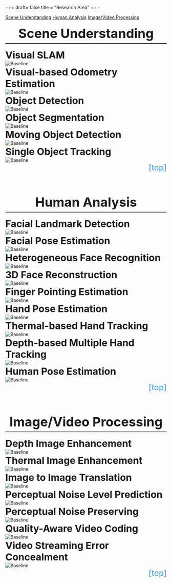 +++
draft= false
title = "Research Area"
+++

<style>
    .big-title{
        border-bottom: 2px solid;
        font-size: 40px;
        padding-bottom: 6px;
        font-weight: bold;
        text-align: center;
        }
    .small-title{
        font-size: 30px;
        font-weight: bold;
        }
    #teleport{
        text-decoration: none;
        color: #3794de;
        display: block;
        text-align: right;
        font-size: 25px;
        }
    #teleport:hover{
        text-decoration: none;
        font-weight: bold;
        color: #3794de;
        display: block;
        text-align: right;
        font-size: 25px;
        }
    .button{
        width: 250px;
        }
</style>

<div id="action-buttons">
<a class="button outline big" href="#scene-understanding">Scene Understanding</a>
<a class="button outline big" href="#human-analysis">Human Analysis</a>
<a class="button outline big" href="#image-video-processing">Image/Video Processing</a>
</div>

</br>
<div class="big-title" id="scene-understanding">Scene Understanding</div>

</br>
<div class="small-title">Visual SLAM</div>
<img alt="Baseline" width="" height="" src="/img_research/Visual SLAM.jpg">

</br>
<div class="small-title">Visual-based Odometry Estimation</div>
<img alt="Baseline" width="" height="" src="/img_research/Visual-based Odometry Estimation.jpg">

</br>
<div class="small-title">Object Detection</div>
<img alt="Baseline" width="" height="" src="/img_research/Object Detection.jpg">

</br>
<div class="small-title">Object Segmentation</div>
<img alt="Baseline" width="" height="" src="/img_research/Object Segmentation.jpg">

</br>
<div class="small-title">Moving Object Detection</div>
<img alt="Baseline" width="" height="" src="/img_research/Moving Object Detection.jpg">

</br>
<div class="small-title">Single Object Tracking</div>
<img alt="Baseline" width="" height="" src="/img_research/Single Object Tracking.jpg">
<a href="#top-of-page" id="teleport">[top]</a>

</br>
</br>
</br>
</br>
<div class="big-title" id="human-analysis">Human Analysis</div>

</br>
<div class="small-title">Facial Landmark Detection</div>
<img alt="Baseline" width="" height="" src="/img_research/Facial Landmark Detection.jpg">

</br>
<div class="small-title">Facial Pose Estimation</div>
<img alt="Baseline" width="" height="" src="/img_research/Facial Pose Estimation.jpg">

</br>
<div class="small-title">Heterogeneous Face Recognition</div>
<img alt="Baseline" width="" height="" src="/img_research/Heterogeneous Face Recognition.jpg">

</br>
<div class="small-title">3D Face Reconstruction</div>
<img alt="Baseline" width="" height="" src="/img_research/3D Face Reconstruction.jpg">

</br>
<div class="small-title">Finger Pointing Estimation</div>
<img alt="Baseline" width="" height="" src="/img_research/Finger Pointing Estimation.jpg">

</br>
<div class="small-title">Hand Pose Estimation</div>
<img alt="Baseline" width="" height="" src="/img_research/Hand Pose Estimation.jpg">

</br>
<div class="small-title">Thermal-based Hand Tracking</div>
<img alt="Baseline" width="" height="" src="/img_research/Thermal-based Hand Tracking.jpg">

</br>
<div class="small-title">Depth-based Multiple Hand Tracking</div>
<img alt="Baseline" width="" height="" src="/img_research/Depth-based Multiple Hand Tracking.jpg">

</br>
<div class="small-title">Human Pose Estimation</div>
<img alt="Baseline" width="" height="" src="/img_research/Human Pose Estimation.jpg">
<a href="#top-of-page" id="teleport">[top]</a>

</br>
</br>
</br>
</br>
<div class="big-title" id="image-video-processing">Image/Video Processing</div>

</br>
<div class="small-title">Depth Image Enhancement</div>
<img alt="Baseline" width="" height="" src="/img_research/Depth Image Enhancement.jpg">

</br>
<div class="small-title">Thermal Image Enhancement</div>
<img alt="Baseline" width="" height="" src="/img_research/Thermal Image Enhancement.jpg">

</br>
<div class="small-title">Image to Image Translation</div>
<img alt="Baseline" width="" height="" src="/img_research/Image to Image Translation.jpg">

</br>
<div class="small-title">Perceptual Noise Level Prediction</div>
<img alt="Baseline" width="" height="" src="/img_research/Perceptual Noise Level Prediction.jpg">

</br>
<div class="small-title">Perceptual Noise Preserving</div>
<img alt="Baseline" width="" height="" src="/img_research/Perceptual Noise Preserving.jpg">

</br>
<div class="small-title">Quality-Aware Video Coding</div>
<img alt="Baseline" width="" height="" src="/img_research/Quality-Aware Video Coding.jpg">

</br>
<div class="small-title">Video Streaming Error Concealment</div>
<img alt="Baseline" width="" height="" src="/img_research/Video Streaming Error Concealment.jpg">
<a href="#top-of-page" id="teleport">[top]</a>